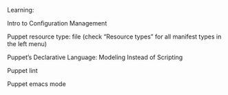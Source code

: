 Learning:

Intro to Configuration Management

Puppet resource type: file (check “Resource types” for all manifest types in the left menu)

Puppet’s Declarative Language: Modeling Instead of Scripting

Puppet lint

Puppet emacs mode